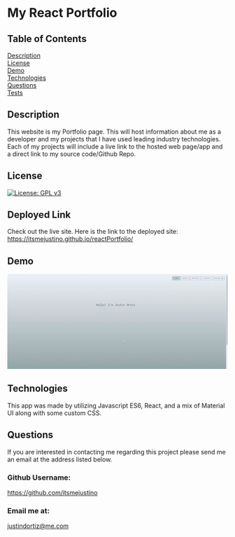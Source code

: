 # My React Portfolio
## Table of Contents <br>
[Description](#description)<br>
[License](#license)<br>
[Demo](#demo)<br>
[Technologies](#technologies)<br>
[Questions](#questions)<br>
[Tests](#tests)<br>

## Description 
  This website is my Portfolio page. This will host information about me as a developer and my projects that I have used leading industry technologies. Each of my projects will include a live link to the hosted web page/app and a direct link to my source code/Github Repo.
## License
  [![License: GPL v3](https://img.shields.io/badge/License-GPL%20v3-blue.svg)](https://www.gnu.org/licenses/gpl-3.0)
## Deployed Link
Check out the live site. Here is the link to the deployed site: https://itsmejustino.github.io/reactPortfolio/ <br>
## Demo

<p align="center">
 <img src='/gif/reactDemo_AdobeExpress (3).gif' alt='portfolio-demo-gif'>
 </p>

## Technologies
This app was made by utilizing Javascript ES6, React, and a mix of Material UI along with some custom CSS.<br>
## Questions 
If you are interested in contacting me regarding this project please send me an email at the address listed below.
### Github Username: 
https://github.com/itsmejustino
### Email me at: 
  justindortiz@me.com 

